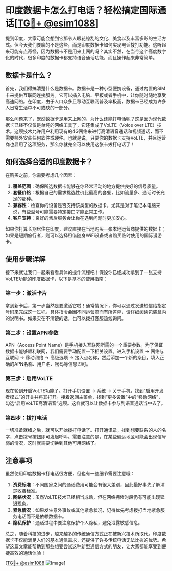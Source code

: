 # 印度数据卡怎么打电话？轻松搞定国际通话[[TG💪+ @esim1088](https://t.me/s/esim1088)]

提到印度，大家可能会想到它那令人眼花缭乱的文化、美食以及丰富多彩的生活方式。但今天我们要聊的不是这些，而是印度数据卡如何实现电话拨打功能。这听起来可能有点奇怪，因为数据卡不是用来上网的吗？其实不然，在当今这个高度数字化的时代，很多印度的数据卡都支持语音通话功能，而且操作起来非常简单。

## 数据卡是什么？

首先，我们得搞清楚什么是数据卡。数据卡是一种小型便携设备，通过内置的SIM卡来提供互联网连接服务。它可以插入电脑、平板或者手机中，让你随时随地享受高速网络。在印度，由于人口众多且移动互联网普及率极高，数据卡已经成为许多人日常生活中不可或缺的一部分。

那么问题来了，既然数据卡是用来上网的，为什么还能打电话呢？这是因为现代数据卡已经不仅仅是单纯的网络工具了，它还集成了VoLTE（Voice over LTE）技术。这项技术允许用户利用现有的4G网络来进行高清语音通话和视频通话，而不需要额外安装任何软件或硬件。也就是说，只要你的数据卡支持VoLTE，并且运营商也启用了这项服务，那么你就完全可以使用这张卡拨打电话了！

## 如何选择合适的印度数据卡？

在购买之前，你需要考虑几个因素：

1. **覆盖范围**：确保所选数据卡能够在你经常活动的地方提供良好的信号质量。
2. **套餐价格**：根据自己的需求挑选性价比最高的套餐，比如流量多、通话时长充足的那种。
3. **兼容性**：检查你的设备是否支持该类型的数据卡，尤其是对于笔记本电脑来说，有些型号可能需要特定接口才能正常工作。
4. **客户支持**：良好的售后服务会让你在遇到问题时更加安心。

如果你打算长期居住在印度，建议直接在当地购买一张本地运营商提供的数据卡；如果是短期旅行者，则可以选择租借随身WiFi设备或者购买临时使用的国际漫游卡。

## 使用步骤详解

接下来就让我们一起来看看具体的操作流程吧！假设你已经成功拿到了一张支持VoLTE功能的印度数据卡，以下是基本的使用指南：

### 第一步：激活卡片
拿到新卡后，第一步当然是要激活它啦！通常情况下，你可以通过发送短信给指定号码来完成这一过程。具体指令会因不同运营商而有所差异，请仔细阅读包装盒内的说明书。如果实在不清楚的话，也可以拨打客服热线询问。

### 第二步：设置APN参数
APN（Access Point Name）是手机接入互联网所需的一个重要参数。为了保证数据卡能够顺利联网，我们需要手动配置一下相关设置。进入手机设置 -> 网络与互联网 -> 移动网络 -> 高级选项 -> 接入点名称，然后添加一个新的条目，填入正确的APN名称、用户名、密码等信息即可。

### 第三步：启用VoLTE
现在轮到开启VoLTE功能了。打开手机设置 -> 系统 -> 关于手机，找到“启用开发者模式”的开关并将其打开。接着返回主菜单，找到“更多设置”中的“移动网络”，勾选“启用VoLTE高清语音”选项。这样就可以让数据卡参与到语音通话当中去了。

### 第四步：拨打电话
一切准备就绪之后，就可以开始拨打电话了。打开通讯录，找到想要联系的人的名字，点击拨号按钮即可发起呼叫。需要注意的是，在某些偏远地区可能会出现信号弱的情况，这时就需要切换到其他可用网络了。

## 注意事项

虽然使用印度数据卡打电话很方便，但也有一些细节需要注意哦：

1. **资费标准**：不同国家之间的通话费用可能会有很大差别，因此最好事先了解清楚收费标准。
2. **网络状况**：虽然VoLTE技术已经相当成熟，但在网络拥堵时段仍有可能出现延迟现象。
3. **紧急情况**：如果发生意外事故或其他紧急状况，记得优先考虑拨打当地紧急服务电话而不是依赖数据卡。
4. **隐私保护**：通话过程中要注意保护个人隐私，避免泄露敏感信息。

总之，随着科技的进步，越来越多的传统通信方式正在被新兴技术所取代。印度数据卡不仅能满足人们的基本通信需求，还提供了许多传统电话无法比拟的优势。希望这篇文章能帮助到那些想要尝试这种新型通信方式的朋友，让大家都能享受到便捷高效的通话体验！

[[TG💪+ @esim1088](https://t.me/s/esim1088) ![Image](https://i.postimg.cc/4NQfJmqS/Snipaste-2025-05-13-00-14-12.png)]